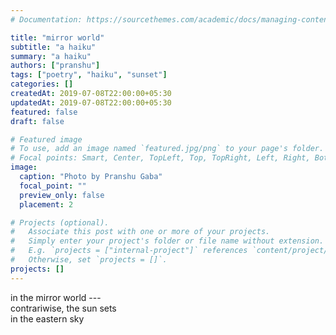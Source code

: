 ```yaml
---
# Documentation: https://sourcethemes.com/academic/docs/managing-content/

title: "mirror world"
subtitle: "a haiku"
summary: "a haiku"
authors: ["pranshu"]
tags: ["poetry", "haiku", "sunset"]
categories: []
createdAt: 2019-07-08T22:00:00+05:30
updatedAt: 2019-07-08T22:00:00+05:30
featured: false
draft: false

# Featured image
# To use, add an image named `featured.jpg/png` to your page's folder.
# Focal points: Smart, Center, TopLeft, Top, TopRight, Left, Right, BottomLeft, Bottom, BottomRight.
image:
  caption: "Photo by Pranshu Gaba"
  focal_point: ""
  preview_only: false
  placement: 2

# Projects (optional).
#   Associate this post with one or more of your projects.
#   Simply enter your project's folder or file name without extension.
#   E.g. `projects = ["internal-project"]` references `content/project/deep-learning/index.md`.
#   Otherwise, set `projects = []`.
projects: []
---
```

in the mirror world ---  
contrariwise, the sun sets   
in the eastern sky
